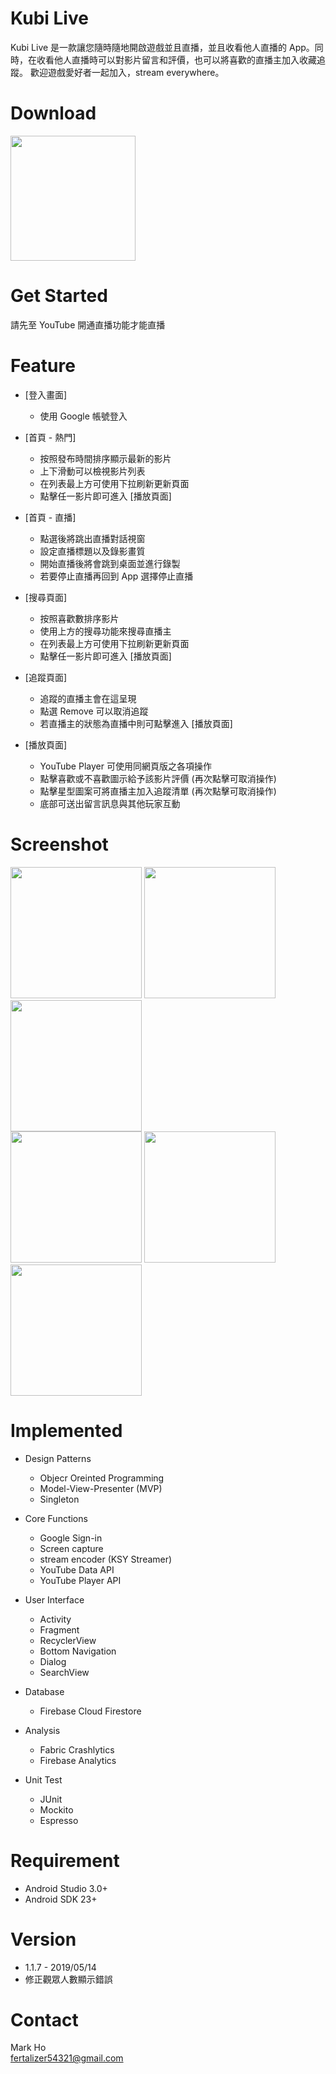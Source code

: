 # Kubi Live

Kubi Live 是一款讓您隨時隨地開啟遊戲並且直播，並且收看他人直播的 App。同時，在收看他人直播時可以對影片留言和評價，也可以將喜歡的直播主加入收藏追蹤。 歡迎遊戲愛好者一起加入，stream everywhere。

# Download

[<img src="https://github.com/fertalizer/StreamProject/blob/master/images/google-play-badge.png" width="200">](https://play.google.com/store/apps/details?id=com.mark.streamproject)

# Get Started
請先至 YouTube 開通直播功能才能直播

# Feature
- [登入畫面]
  - 使用 Google 帳號登入

- [首頁 - 熱門]
  - 按照發布時間排序顯示最新的影片
  - 上下滑動可以檢視影片列表
  - 在列表最上方可使用下拉刷新更新頁面
  - 點擊任一影片即可進入 [播放頁面]

- [首頁 - 直播]
  - 點選後將跳出直播對話視窗
  - 設定直播標題以及錄影畫質
  - 開始直播後將會跳到桌面並進行錄製
  - 若要停止直播再回到 App 選擇停止直播

- [搜尋頁面]
  - 按照喜歡數排序影片
  - 使用上方的搜尋功能來搜尋直播主
  - 在列表最上方可使用下拉刷新更新頁面
  - 點擊任一影片即可進入 [播放頁面]

- [追蹤頁面]
  - 追蹤的直播主會在這呈現
  - 點選 Remove 可以取消追蹤
  - 若直播主的狀態為直播中則可點擊進入 [播放頁面]

- [播放頁面]
  - YouTube Player 可使用同網頁版之各項操作
  - 點擊喜歡或不喜歡圖示給予該影片評價 (再次點擊可取消操作)
  - 點擊星型圖案可將直播主加入追蹤清單 (再次點擊可取消操作)
  - 底部可送出留言訊息與其他玩家互動

# Screenshot
<img src="https://github.com/fertalizer/StreamProject/blob/master/images/Screenshot_signin_page.png" width="210"> <img src="https://github.com/fertalizer/StreamProject/blob/master/images/Screenshot_home_page.png" width="210"> <img src="https://github.com/fertalizer/StreamProject/blob/master/images/Screenshot_category_page.png" width="210">
<br />
<img src="https://github.com/fertalizer/StreamProject/blob/master/images/Screenshot_follow_page.png" width="210"> <img src="https://github.com/fertalizer/StreamProject/blob/master/images/Screenshot_stream_dialog.png" width="210"> <img src="https://github.com/fertalizer/StreamProject/blob/master/images/Screenshot_play_page.png" width="210">
# Implemented
- Design Patterns
  - Objecr Oreinted Programming
  - Model-View-Presenter (MVP)
  - Singleton

- Core Functions
  - Google Sign-in
  - Screen capture
  - stream encoder (KSY Streamer)
  - YouTube Data API
  - YouTube Player API

- User Interface
  - Activity
  - Fragment
  - RecyclerView
  - Bottom Navigation
  - Dialog
  - SearchView

- Database
  - Firebase Cloud Firestore

- Analysis
  - Fabric Crashlytics
  - Firebase Analytics

- Unit Test
  - JUnit
  - Mockito
  - Espresso

# Requirement
- Android Studio 3.0+
- Android SDK 23+

# Version
 - 1.1.7 - 2019/05/14
  - 修正觀眾人數顯示錯誤

# Contact
Mark Ho <br />
fertalizer54321@gmail.com
